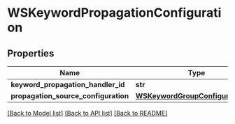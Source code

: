 # WSKeywordPropagationConfiguration

## Properties
Name | Type | Description | Notes
------------ | ------------- | ------------- | -------------
**keyword_propagation_handler_id** | **str** |  | [optional] 
**propagation_source_configuration** | [**WSKeywordGroupConfigurationRef**](WSKeywordGroupConfigurationRef.md) |  | [optional] 

[[Back to Model list]](../README.md#documentation-for-models) [[Back to API list]](../README.md#documentation-for-api-endpoints) [[Back to README]](../README.md)



